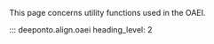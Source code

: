 This page concerns utility functions used in the OAEI.

::: deeponto.align.oaei
    heading_level: 2